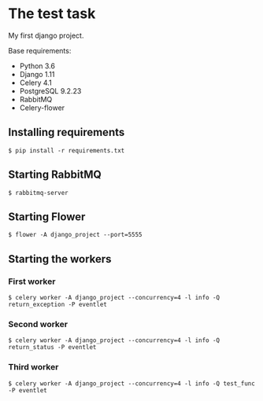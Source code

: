 # The test task
My first django project.

Base requirements:
* Python 3.6
* Django 1.11
* Celery 4.1
* PostgreSQL 9.2.23
* RabbitMQ
* Celery-flower

## Installing requirements
    $ pip install -r requirements.txt
## Starting RabbitMQ
    $ rabbitmq-server
## Starting Flower
    $ flower -A django_project --port=5555
## Starting the workers
### First worker
    $ celery worker -A django_project --concurrency=4 -l info -Q return_exception -P eventlet
### Second worker
    $ celery worker -A django_project --concurrency=4 -l info -Q return_status -P eventlet
### Third worker
    $ celery worker -A django_project --concurrency=4 -l info -Q test_func -P eventlet    

